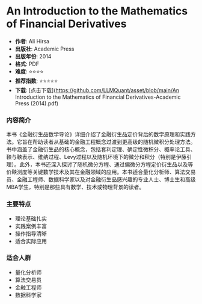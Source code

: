 # An Introduction to the Mathematics of Financial Derivatives

- **作者**: Ali Hirsa
- **出版社**: Academic Press
- **出版年份**: 2014
- **格式**: PDF
- **难度**: ⭐⭐⭐⭐
- **推荐指数**: ⭐⭐⭐⭐⭐
- **下载**: [点击下载](https://github.com/LLMQuant/asset/blob/main/An Introduction to the Mathematics of Financial Derivatives-Academic Press (2014).pdf)

### 内容简介

本书《金融衍生品数学导论》详细介绍了金融衍生品定价背后的数学原理和实践方法。它旨在帮助读者从基础的金融工程概念过渡到更高级的随机微积分处理方法。书中涵盖了金融衍生品的核心概念，包括套利定理、确定性微积分、概率论工具、鞅与鞅表示、维纳过程、Levy过程以及随机环境下的微分和积分（特别是伊藤引理）。此外，本书还深入探讨了随机微分方程、通过偏微分方程定价衍生品以及等价鞅测度等关键数学技术及其在金融领域的应用。本书适合量化分析师、算法交易员、金融工程师、数据科学家以及对金融衍生品感兴趣的专业人士、博士生和高级MBA学生，特别是那些具有数学、技术或物理背景的读者。

### 主要特点

- 理论基础扎实
- 实践案例丰富
- 操作指导清晰
- 适合实际应用

### 适合人群

- 量化分析师
- 算法交易员
- 金融工程师
- 数据科学家